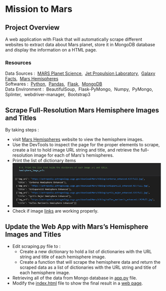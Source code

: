 # Mission to Mars

## Project Overview
A web application with Flask that will automatically scrape different websites to extract data about Mars planet, store it in MongoDB database and display the information on a HTML page.

### Resources
Data Sources : &nbsp;[MARS Planet Science](https://data-class-mars.s3.amazonaws.com/Mars/index.html),&nbsp; [Jet Propulsion Laboratory](https://data-class-jpl-space.s3.amazonaws.com/JPL_Space/index.html),&nbsp; [Galaxy Facts](https://data-class-mars-facts.s3.amazonaws.com/Mars_Facts/index.html),&nbsp; [Mars Hemispheres](https://astrogeology.usgs.gov/search/results?q=hemisphere+enhanced&k1=target&v1=Mars)
<br/>
Softwares : &nbsp;[Python](https://www.python.org/doc/essays/blurb/),&nbsp; [Pandas](https://www.anaconda.com/products/distribution),&nbsp; [Flask](https://flask.palletsprojects.com/en/2.1.x/tutorial/database/),&nbsp; [MongoDB](https://www.mongodb.com/docs/manual/tutorial/install-mongodb-on-windows/)
<br/>
Data Environment : &nbsp;BeautifulSoup,&nbsp; Flask-PyMongo,&nbsp; Numpy,&nbsp; PyMongo,&nbsp; Splinter,&nbsp; webdriver-manager,&nbsp; Bootstrap3


## Scrape Full-Resolution Mars Hemisphere Images and Titles 
By taking steps :
- visit [Mars Hemispheres](https://astrogeology.usgs.gov/search/results?q=hemisphere+enhanced&k1=target&v1=Mars) website to view the hemisphere images.
- Use the DevTools to inspect the page for the proper elements to scrape, create a list to hold image URL string and title, and retrieve the full-resolution image for each of Mars's hemispheres.
- Print the list of dictionary items
- ![01.png](/Images/01.png)<br/>
- Check if image [links](https://astropedia.astrogeology.usgs.gov/download/Mars/Viking/syrtis_major_enhanced.tif/full.jpg) are working properly.

## Update the Web App with Mars’s Hemisphere Images and Titles
- Edit scraping.py file to :
  - Create a new dictionary to hold a list of dictionaries with the URL string and title of each hemisphere image.
  - Create a function that will scrape the hemisphere data and return the scraped data as a list of dictionaries with the URL string and title of each hemisphere image.
- Retrieving all of the data from Mongo database in [app.py](app.py) file.
- Modify the [index.html]() file to show the final result in a [web page](Images/02.png).


